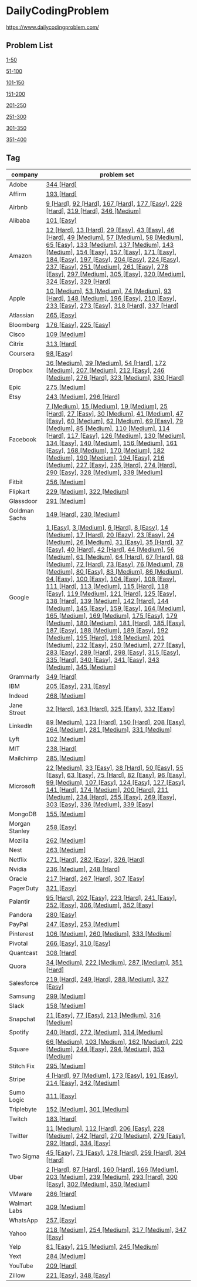 # DailyCodingProblem
 https://www.dailycodingproblem.com/

## Problem List

[1-50](1-50.md)

[51-100](51-100.md)

[101-150](101-150.md)

[151-200](151-200.md)

[201-250](201-250.md)

[251-300](251-300.md)

[301-350](301-350.md)

[351-400](351-400.md)
## Tag

| company | problem set |
| ------- | ----------- |
| Adobe | [344 [Hard]](https://github.com/Birdy-C/DailyCodingProblem/blob/master/301-350.md#344-hard) | 
| Affirm | [193 [Hard]](https://github.com/Birdy-C/DailyCodingProblem/blob/master/151-200.md#193-hard) | 
| Airbnb | [9 [Hard]](https://github.com/Birdy-C/DailyCodingProblem/blob/master/1-50.md#9-hard), [92 [Hard]](https://github.com/Birdy-C/DailyCodingProblem/blob/master/51-100.md#92-hard), [167 [Hard]](https://github.com/Birdy-C/DailyCodingProblem/blob/master/151-200.md#167-hard), [177 [Easy]](https://github.com/Birdy-C/DailyCodingProblem/blob/master/151-200.md#177-easy), [226 [Hard]](https://github.com/Birdy-C/DailyCodingProblem/blob/master/201-250.md#226-hard), [319 [Hard]](https://github.com/Birdy-C/DailyCodingProblem/blob/master/301-350.md#319-hard), [346 [Medium]](https://github.com/Birdy-C/DailyCodingProblem/blob/master/301-350.md#346-medium) | 
| Alibaba | [101 [Easy]](https://github.com/Birdy-C/DailyCodingProblem/blob/master/101-150.md#101-easy) | 
| Amazon | [12 [Hard]](https://github.com/Birdy-C/DailyCodingProblem/blob/master/1-50.md#12-hard), [13 [Hard]](https://github.com/Birdy-C/DailyCodingProblem/blob/master/1-50.md#13-hard), [29 [Easy]](https://github.com/Birdy-C/DailyCodingProblem/blob/master/1-50.md#29-easy), [43 [Easy]](https://github.com/Birdy-C/DailyCodingProblem/blob/master/1-50.md#43-easy), [46 [Hard]](https://github.com/Birdy-C/DailyCodingProblem/blob/master/1-50.md#46-hard), [49 [Medium]](https://github.com/Birdy-C/DailyCodingProblem/blob/master/1-50.md#49-medium), [57 [Medium]](https://github.com/Birdy-C/DailyCodingProblem/blob/master/51-100.md#57-medium), [58 [Medium]](https://github.com/Birdy-C/DailyCodingProblem/blob/master/51-100.md#58-medium), [65 [Easy]](https://github.com/Birdy-C/DailyCodingProblem/blob/master/51-100.md#65-easy), [133 [Medium]](https://github.com/Birdy-C/DailyCodingProblem/blob/master/101-150.md#133-medium), [137 [Medium]](https://github.com/Birdy-C/DailyCodingProblem/blob/master/101-150.md#137-medium), [143 [Medium]](https://github.com/Birdy-C/DailyCodingProblem/blob/master/101-150.md#143-medium), [154 [Easy]](https://github.com/Birdy-C/DailyCodingProblem/blob/master/151-200.md#154-easy), [157 [Easy]](https://github.com/Birdy-C/DailyCodingProblem/blob/master/151-200.md#157-easy), [171 [Easy]](https://github.com/Birdy-C/DailyCodingProblem/blob/master/151-200.md#171-easy), [184 [Easy]](https://github.com/Birdy-C/DailyCodingProblem/blob/master/151-200.md#184-easy), [197 [Easy]](https://github.com/Birdy-C/DailyCodingProblem/blob/master/151-200.md#197-easy), [204 [Easy]](https://github.com/Birdy-C/DailyCodingProblem/blob/master/201-250.md#204-easy), [224 [Easy]](https://github.com/Birdy-C/DailyCodingProblem/blob/master/201-250.md#224-easy), [237 [Easy]](https://github.com/Birdy-C/DailyCodingProblem/blob/master/201-250.md#237-easy), [251 [Medium]](https://github.com/Birdy-C/DailyCodingProblem/blob/master/251-300.md#251-medium), [261 [Easy]](https://github.com/Birdy-C/DailyCodingProblem/blob/master/251-300.md#261-easy), [278 [Easy]](https://github.com/Birdy-C/DailyCodingProblem/blob/master/251-300.md#278-easy), [297 [Medium]](https://github.com/Birdy-C/DailyCodingProblem/blob/master/251-300.md#297-medium), [305 [Easy]](https://github.com/Birdy-C/DailyCodingProblem/blob/master/301-350.md#305-easy), [320 [Medium]](https://github.com/Birdy-C/DailyCodingProblem/blob/master/301-350.md#320-medium), [324 [Easy]](https://github.com/Birdy-C/DailyCodingProblem/blob/master/301-350.md#324-easy), [329 [Hard]](https://github.com/Birdy-C/DailyCodingProblem/blob/master/301-350.md#329-hard) | 
| Apple | [10 [Medium]](https://github.com/Birdy-C/DailyCodingProblem/blob/master/1-50.md#10-medium), [53 [Medium]](https://github.com/Birdy-C/DailyCodingProblem/blob/master/51-100.md#53-medium), [74 [Medium]](https://github.com/Birdy-C/DailyCodingProblem/blob/master/51-100.md#74-medium), [93 [Hard]](https://github.com/Birdy-C/DailyCodingProblem/blob/master/51-100.md#93-hard), [148 [Medium]](https://github.com/Birdy-C/DailyCodingProblem/blob/master/101-150.md#148-medium), [196 [Easy]](https://github.com/Birdy-C/DailyCodingProblem/blob/master/151-200.md#196-easy), [210 [Easy]](https://github.com/Birdy-C/DailyCodingProblem/blob/master/201-250.md#210-easy), [233 [Easy]](https://github.com/Birdy-C/DailyCodingProblem/blob/master/201-250.md#233-easy), [273 [Easy]](https://github.com/Birdy-C/DailyCodingProblem/blob/master/251-300.md#273-easy), [318 [Hard]](https://github.com/Birdy-C/DailyCodingProblem/blob/master/301-350.md#318-hard), [337 [Hard]](https://github.com/Birdy-C/DailyCodingProblem/blob/master/301-350.md#337-hard) | 
| Atlassian | [265 [Easy]](https://github.com/Birdy-C/DailyCodingProblem/blob/master/251-300.md#265-easy) | 
| Bloomberg | [176 [Easy]](https://github.com/Birdy-C/DailyCodingProblem/blob/master/151-200.md#176-easy), [225 [Easy]](https://github.com/Birdy-C/DailyCodingProblem/blob/master/201-250.md#225-easy) | 
| Cisco | [109 [Medium]](https://github.com/Birdy-C/DailyCodingProblem/blob/master/101-150.md#109-medium) | 
| Citrix | [313 [Hard]](https://github.com/Birdy-C/DailyCodingProblem/blob/master/301-350.md#313-hard) | 
| Coursera | [98 [Easy]](https://github.com/Birdy-C/DailyCodingProblem/blob/master/51-100.md#98-easy) | 
| Dropbox | [36 [Medium]](https://github.com/Birdy-C/DailyCodingProblem/blob/master/1-50.md#36-medium), [39 [Medium]](https://github.com/Birdy-C/DailyCodingProblem/blob/master/1-50.md#39-medium), [54 [Hard]](https://github.com/Birdy-C/DailyCodingProblem/blob/master/51-100.md#54-hard), [172 [Medium]](https://github.com/Birdy-C/DailyCodingProblem/blob/master/151-200.md#172-medium), [207 [Medium]](https://github.com/Birdy-C/DailyCodingProblem/blob/master/201-250.md#207-medium), [212 [Easy]](https://github.com/Birdy-C/DailyCodingProblem/blob/master/201-250.md#212-easy), [246 [Medium]](https://github.com/Birdy-C/DailyCodingProblem/blob/master/201-250.md#246-medium), [276 [Hard]](https://github.com/Birdy-C/DailyCodingProblem/blob/master/251-300.md#276-hard), [323 [Medium]](https://github.com/Birdy-C/DailyCodingProblem/blob/master/301-350.md#323-medium), [330 [Hard]](https://github.com/Birdy-C/DailyCodingProblem/blob/master/301-350.md#330-hard) | 
| Epic | [275 [Medium]](https://github.com/Birdy-C/DailyCodingProblem/blob/master/251-300.md#275-medium) | 
| Etsy | [243 [Medium]](https://github.com/Birdy-C/DailyCodingProblem/blob/master/201-250.md#243-medium), [296 [Hard]](https://github.com/Birdy-C/DailyCodingProblem/blob/master/251-300.md#296-hard) | 
| Facebook | [7 [Medium]](https://github.com/Birdy-C/DailyCodingProblem/blob/master/1-50.md#7-medium), [15 [Medium]](https://github.com/Birdy-C/DailyCodingProblem/blob/master/1-50.md#15-medium), [19 [Medium]](https://github.com/Birdy-C/DailyCodingProblem/blob/master/1-50.md#19-medium), [25 [Hard]](https://github.com/Birdy-C/DailyCodingProblem/blob/master/1-50.md#25-hard), [27 [Easy]](https://github.com/Birdy-C/DailyCodingProblem/blob/master/1-50.md#27-easy), [30 [Medium]](https://github.com/Birdy-C/DailyCodingProblem/blob/master/1-50.md#30-medium), [41 [Medium]](https://github.com/Birdy-C/DailyCodingProblem/blob/master/1-50.md#41-medium), [47 [Easy]](https://github.com/Birdy-C/DailyCodingProblem/blob/master/1-50.md#47-easy), [60 [Medium]](https://github.com/Birdy-C/DailyCodingProblem/blob/master/51-100.md#60-medium), [62 [Medium]](https://github.com/Birdy-C/DailyCodingProblem/blob/master/51-100.md#62-medium), [69 [Easy]](https://github.com/Birdy-C/DailyCodingProblem/blob/master/51-100.md#69-easy), [79 [Medium]](https://github.com/Birdy-C/DailyCodingProblem/blob/master/51-100.md#79-medium), [85 [Medium]](https://github.com/Birdy-C/DailyCodingProblem/blob/master/51-100.md#85-medium), [110 [Medium]](https://github.com/Birdy-C/DailyCodingProblem/blob/master/101-150.md#110-medium), [114 [Hard]](https://github.com/Birdy-C/DailyCodingProblem/blob/master/101-150.md#114-hard), [117 [Easy]](https://github.com/Birdy-C/DailyCodingProblem/blob/master/101-150.md#117-easy), [126 [Medium]](https://github.com/Birdy-C/DailyCodingProblem/blob/master/101-150.md#126-medium), [130 [Medium]](https://github.com/Birdy-C/DailyCodingProblem/blob/master/101-150.md#130-medium), [134 [Easy]](https://github.com/Birdy-C/DailyCodingProblem/blob/master/101-150.md#134-easy), [140 [Medium]](https://github.com/Birdy-C/DailyCodingProblem/blob/master/101-150.md#140-medium), [156 [Medium]](https://github.com/Birdy-C/DailyCodingProblem/blob/master/151-200.md#156-medium), [161 [Easy]](https://github.com/Birdy-C/DailyCodingProblem/blob/master/151-200.md#161-easy), [168 [Medium]](https://github.com/Birdy-C/DailyCodingProblem/blob/master/151-200.md#168-medium), [170 [Medium]](https://github.com/Birdy-C/DailyCodingProblem/blob/master/151-200.md#170-medium), [182 [Medium]](https://github.com/Birdy-C/DailyCodingProblem/blob/master/151-200.md#182-medium), [190 [Medium]](https://github.com/Birdy-C/DailyCodingProblem/blob/master/151-200.md#190-medium), [194 [Easy]](https://github.com/Birdy-C/DailyCodingProblem/blob/master/151-200.md#194-easy), [216 [Medium]](https://github.com/Birdy-C/DailyCodingProblem/blob/master/201-250.md#216-medium), [227 [Easy]](https://github.com/Birdy-C/DailyCodingProblem/blob/master/201-250.md#227-easy), [235 [Hard]](https://github.com/Birdy-C/DailyCodingProblem/blob/master/201-250.md#235-hard), [274 [Hard]](https://github.com/Birdy-C/DailyCodingProblem/blob/master/251-300.md#274-hard), [290 [Easy]](https://github.com/Birdy-C/DailyCodingProblem/blob/master/251-300.md#290-easy), [328 [Medium]](https://github.com/Birdy-C/DailyCodingProblem/blob/master/301-350.md#328-medium), [338 [Medium]](https://github.com/Birdy-C/DailyCodingProblem/blob/master/301-350.md#338-medium) | 
| Fitbit | [256 [Medium]](https://github.com/Birdy-C/DailyCodingProblem/blob/master/251-300.md#256-medium) | 
| Flipkart | [229 [Medium]](https://github.com/Birdy-C/DailyCodingProblem/blob/master/201-250.md#229-medium), [322 [Medium]](https://github.com/Birdy-C/DailyCodingProblem/blob/master/301-350.md#322-medium) | 
| Glassdoor | [291 [Medium]](https://github.com/Birdy-C/DailyCodingProblem/blob/master/251-300.md#291-medium) | 
| Goldman Sachs | [149 [Hard]](https://github.com/Birdy-C/DailyCodingProblem/blob/master/101-150.md#149-hard), [230 [Medium]](https://github.com/Birdy-C/DailyCodingProblem/blob/master/201-250.md#230-medium) | 
| Google | [1 [Easy]](https://github.com/Birdy-C/DailyCodingProblem/blob/master/1-50.md#1-easy), [3 [Medium]](https://github.com/Birdy-C/DailyCodingProblem/blob/master/1-50.md#3-medium), [6 [Hard]](https://github.com/Birdy-C/DailyCodingProblem/blob/master/1-50.md#6-hard), [8 [Easy]](https://github.com/Birdy-C/DailyCodingProblem/blob/master/1-50.md#8-easy), [14 [Medium]](https://github.com/Birdy-C/DailyCodingProblem/blob/master/1-50.md#14-medium), [17 [Hard]](https://github.com/Birdy-C/DailyCodingProblem/blob/master/1-50.md#17-hard), [20 [Eazy]](https://github.com/Birdy-C/DailyCodingProblem/blob/master/1-50.md#20-eazy), [23 [Easy]](https://github.com/Birdy-C/DailyCodingProblem/blob/master/1-50.md#23-easy), [24 [Medium]](https://github.com/Birdy-C/DailyCodingProblem/blob/master/1-50.md#24-medium), [26 [Medium]](https://github.com/Birdy-C/DailyCodingProblem/blob/master/1-50.md#26-medium), [31 [Easy]](https://github.com/Birdy-C/DailyCodingProblem/blob/master/1-50.md#31-easy), [35 [Hard]](https://github.com/Birdy-C/DailyCodingProblem/blob/master/1-50.md#35-hard), [37 [Easy]](https://github.com/Birdy-C/DailyCodingProblem/blob/master/1-50.md#37-easy), [40 [Hard]](https://github.com/Birdy-C/DailyCodingProblem/blob/master/1-50.md#40-hard), [42 [Hard]](https://github.com/Birdy-C/DailyCodingProblem/blob/master/1-50.md#42-hard), [44 [Medium]](https://github.com/Birdy-C/DailyCodingProblem/blob/master/1-50.md#44-medium), [56 [Medium]](https://github.com/Birdy-C/DailyCodingProblem/blob/master/51-100.md#56-medium), [61 [Medium]](https://github.com/Birdy-C/DailyCodingProblem/blob/master/51-100.md#61-medium), [64 [Hard]](https://github.com/Birdy-C/DailyCodingProblem/blob/master/51-100.md#64-hard), [67 [Hard]](https://github.com/Birdy-C/DailyCodingProblem/blob/master/51-100.md#67-hard), [68 [Medium]](https://github.com/Birdy-C/DailyCodingProblem/blob/master/51-100.md#68-medium), [72 [Hard]](https://github.com/Birdy-C/DailyCodingProblem/blob/master/51-100.md#72-hard), [73 [Easy]](https://github.com/Birdy-C/DailyCodingProblem/blob/master/51-100.md#73-easy), [76 [Medium]](https://github.com/Birdy-C/DailyCodingProblem/blob/master/51-100.md#76-medium), [78 [Medium]](https://github.com/Birdy-C/DailyCodingProblem/blob/master/51-100.md#78-medium), [80 [Easy]](https://github.com/Birdy-C/DailyCodingProblem/blob/master/51-100.md#80-easy), [83 [Medium]](https://github.com/Birdy-C/DailyCodingProblem/blob/master/51-100.md#83-medium), [86 [Medium]](https://github.com/Birdy-C/DailyCodingProblem/blob/master/51-100.md#86-medium), [94 [Easy]](https://github.com/Birdy-C/DailyCodingProblem/blob/master/51-100.md#94-easy), [100 [Easy]](https://github.com/Birdy-C/DailyCodingProblem/blob/master/51-100.md#100-easy), [104 [Easy]](https://github.com/Birdy-C/DailyCodingProblem/blob/master/101-150.md#104-easy), [108 [Easy]](https://github.com/Birdy-C/DailyCodingProblem/blob/master/101-150.md#108-easy), [111 [Hard]](https://github.com/Birdy-C/DailyCodingProblem/blob/master/101-150.md#111-hard), [113 [Medium]](https://github.com/Birdy-C/DailyCodingProblem/blob/master/101-150.md#113-medium), [115 [Hard]](https://github.com/Birdy-C/DailyCodingProblem/blob/master/101-150.md#115-hard), [118 [Easy]](https://github.com/Birdy-C/DailyCodingProblem/blob/master/101-150.md#118-easy), [119 [Medium]](https://github.com/Birdy-C/DailyCodingProblem/blob/master/101-150.md#119-medium), [121 [Hard]](https://github.com/Birdy-C/DailyCodingProblem/blob/master/101-150.md#121-hard), [125 [Easy]](https://github.com/Birdy-C/DailyCodingProblem/blob/master/101-150.md#125-easy), [138 [Hard]](https://github.com/Birdy-C/DailyCodingProblem/blob/master/101-150.md#138-hard), [139 [Medium]](https://github.com/Birdy-C/DailyCodingProblem/blob/master/101-150.md#139-medium), [142 [Hard]](https://github.com/Birdy-C/DailyCodingProblem/blob/master/101-150.md#142-hard), [144 [Medium]](https://github.com/Birdy-C/DailyCodingProblem/blob/master/101-150.md#144-medium), [145 [Easy]](https://github.com/Birdy-C/DailyCodingProblem/blob/master/101-150.md#145-easy), [159 [Easy]](https://github.com/Birdy-C/DailyCodingProblem/blob/master/151-200.md#159-easy), [164 [Medium]](https://github.com/Birdy-C/DailyCodingProblem/blob/master/151-200.md#164-medium), [165 [Medium]](https://github.com/Birdy-C/DailyCodingProblem/blob/master/151-200.md#165-medium), [169 [Medium]](https://github.com/Birdy-C/DailyCodingProblem/blob/master/151-200.md#169-medium), [175 [Easy]](https://github.com/Birdy-C/DailyCodingProblem/blob/master/151-200.md#175-easy), [179 [Medium]](https://github.com/Birdy-C/DailyCodingProblem/blob/master/151-200.md#179-medium), [180 [Medium]](https://github.com/Birdy-C/DailyCodingProblem/blob/master/151-200.md#180-medium), [181 [Hard]](https://github.com/Birdy-C/DailyCodingProblem/blob/master/151-200.md#181-hard), [185 [Easy]](https://github.com/Birdy-C/DailyCodingProblem/blob/master/151-200.md#185-easy), [187 [Easy]](https://github.com/Birdy-C/DailyCodingProblem/blob/master/151-200.md#187-easy), [188 [Medium]](https://github.com/Birdy-C/DailyCodingProblem/blob/master/151-200.md#188-medium), [189 [Easy]](https://github.com/Birdy-C/DailyCodingProblem/blob/master/151-200.md#189-easy), [192 [Medium]](https://github.com/Birdy-C/DailyCodingProblem/blob/master/151-200.md#192-medium), [195 [Hard]](https://github.com/Birdy-C/DailyCodingProblem/blob/master/151-200.md#195-hard), [198 [Medium]](https://github.com/Birdy-C/DailyCodingProblem/blob/master/151-200.md#198-medium), [201 [Medium]](https://github.com/Birdy-C/DailyCodingProblem/blob/master/201-250.md#201-medium), [232 [Easy]](https://github.com/Birdy-C/DailyCodingProblem/blob/master/201-250.md#232-easy), [250 [Medium]](https://github.com/Birdy-C/DailyCodingProblem/blob/master/201-250.md#250-medium), [277 [Easy]](https://github.com/Birdy-C/DailyCodingProblem/blob/master/251-300.md#277-easy), [283 [Easy]](https://github.com/Birdy-C/DailyCodingProblem/blob/master/251-300.md#283-easy), [289 [Hard]](https://github.com/Birdy-C/DailyCodingProblem/blob/master/251-300.md#289-hard), [298 [Easy]](https://github.com/Birdy-C/DailyCodingProblem/blob/master/251-300.md#298-easy), [315 [Easy]](https://github.com/Birdy-C/DailyCodingProblem/blob/master/301-350.md#315-easy), [335 [Hard]](https://github.com/Birdy-C/DailyCodingProblem/blob/master/301-350.md#335-hard), [340 [Easy]](https://github.com/Birdy-C/DailyCodingProblem/blob/master/301-350.md#340-easy), [341 [Easy]](https://github.com/Birdy-C/DailyCodingProblem/blob/master/301-350.md#341-easy), [343 [Medium]](https://github.com/Birdy-C/DailyCodingProblem/blob/master/301-350.md#343-medium), [345 [Medium]](https://github.com/Birdy-C/DailyCodingProblem/blob/master/301-350.md#345-medium) | 
| Grammarly | [349 [Hard]](https://github.com/Birdy-C/DailyCodingProblem/blob/master/301-350.md#349-hard) | 
| IBM | [205 [Easy]](https://github.com/Birdy-C/DailyCodingProblem/blob/master/201-250.md#205-easy), [231 [Easy]](https://github.com/Birdy-C/DailyCodingProblem/blob/master/201-250.md#231-easy) | 
| Indeed | [268 [Medium]](https://github.com/Birdy-C/DailyCodingProblem/blob/master/251-300.md#268-medium) | 
| Jane Street | [32 [Hard]](https://github.com/Birdy-C/DailyCodingProblem/blob/master/1-50.md#32-hard), [163 [Hard]](https://github.com/Birdy-C/DailyCodingProblem/blob/master/151-200.md#163-hard), [325 [Easy]](https://github.com/Birdy-C/DailyCodingProblem/blob/master/301-350.md#325-easy), [332 [Easy]](https://github.com/Birdy-C/DailyCodingProblem/blob/master/301-350.md#332-easy) | 
| LinkedIn | [89 [Medium]](https://github.com/Birdy-C/DailyCodingProblem/blob/master/51-100.md#89-medium), [123 [Hard]](https://github.com/Birdy-C/DailyCodingProblem/blob/master/101-150.md#123-hard), [150 [Hard]](https://github.com/Birdy-C/DailyCodingProblem/blob/master/101-150.md#150-hard), [208 [Easy]](https://github.com/Birdy-C/DailyCodingProblem/blob/master/201-250.md#208-easy), [264 [Medium]](https://github.com/Birdy-C/DailyCodingProblem/blob/master/251-300.md#264-medium), [281 [Medium]](https://github.com/Birdy-C/DailyCodingProblem/blob/master/251-300.md#281-medium), [331 [Medium]](https://github.com/Birdy-C/DailyCodingProblem/blob/master/301-350.md#331-medium) | 
| Lyft | [102 [Medium]](https://github.com/Birdy-C/DailyCodingProblem/blob/master/101-150.md#102-medium) | 
| MIT | [238 [Hard]](https://github.com/Birdy-C/DailyCodingProblem/blob/master/201-250.md#238-hard) | 
| Mailchimp | [285 [Medium]](https://github.com/Birdy-C/DailyCodingProblem/blob/master/251-300.md#285-medium) | 
| Microsoft | [22 [Medium]](https://github.com/Birdy-C/DailyCodingProblem/blob/master/1-50.md#22-medium), [33 [Easy]](https://github.com/Birdy-C/DailyCodingProblem/blob/master/1-50.md#33-easy), [38 [Hard]](https://github.com/Birdy-C/DailyCodingProblem/blob/master/1-50.md#38-hard), [50 [Easy]](https://github.com/Birdy-C/DailyCodingProblem/blob/master/1-50.md#50-easy), [55 [Easy]](https://github.com/Birdy-C/DailyCodingProblem/blob/master/51-100.md#55-easy), [63 [Easy]](https://github.com/Birdy-C/DailyCodingProblem/blob/master/51-100.md#63-easy), [75 [Hard]](https://github.com/Birdy-C/DailyCodingProblem/blob/master/51-100.md#75-hard), [82 [Easy]](https://github.com/Birdy-C/DailyCodingProblem/blob/master/51-100.md#82-easy), [96 [Easy]](https://github.com/Birdy-C/DailyCodingProblem/blob/master/51-100.md#96-easy), [99 [Medium]](https://github.com/Birdy-C/DailyCodingProblem/blob/master/51-100.md#99-medium), [107 [Easy]](https://github.com/Birdy-C/DailyCodingProblem/blob/master/101-150.md#107-easy), [124 [Easy]](https://github.com/Birdy-C/DailyCodingProblem/blob/master/101-150.md#124-easy), [127 [Easy]](https://github.com/Birdy-C/DailyCodingProblem/blob/master/101-150.md#127-easy), [141 [Hard]](https://github.com/Birdy-C/DailyCodingProblem/blob/master/101-150.md#141-hard), [174 [Medium]](https://github.com/Birdy-C/DailyCodingProblem/blob/master/151-200.md#174-medium), [200 [Hard]](https://github.com/Birdy-C/DailyCodingProblem/blob/master/151-200.md#200-hard), [211 [Medium]](https://github.com/Birdy-C/DailyCodingProblem/blob/master/201-250.md#211-medium), [234 [Hard]](https://github.com/Birdy-C/DailyCodingProblem/blob/master/201-250.md#234-hard), [255 [Easy]](https://github.com/Birdy-C/DailyCodingProblem/blob/master/251-300.md#255-easy), [269 [Easy]](https://github.com/Birdy-C/DailyCodingProblem/blob/master/251-300.md#269-easy), [303 [Easy]](https://github.com/Birdy-C/DailyCodingProblem/blob/master/301-350.md#303-easy), [336 [Medium]](https://github.com/Birdy-C/DailyCodingProblem/blob/master/301-350.md#336-medium), [339 [Easy]](https://github.com/Birdy-C/DailyCodingProblem/blob/master/301-350.md#339-easy) | 
| MongoDB | [155 [Medium]](https://github.com/Birdy-C/DailyCodingProblem/blob/master/151-200.md#155-medium) | 
| Morgan Stanley | [258 [Easy]](https://github.com/Birdy-C/DailyCodingProblem/blob/master/251-300.md#258-easy) | 
| Mozilla | [262 [Medium]](https://github.com/Birdy-C/DailyCodingProblem/blob/master/251-300.md#262-medium) | 
| Nest | [263 [Medium]](https://github.com/Birdy-C/DailyCodingProblem/blob/master/251-300.md#263-medium) | 
| Netflix | [271 [Hard]](https://github.com/Birdy-C/DailyCodingProblem/blob/master/251-300.md#271-hard), [282 [Easy]](https://github.com/Birdy-C/DailyCodingProblem/blob/master/251-300.md#282-easy), [326 [Hard]](https://github.com/Birdy-C/DailyCodingProblem/blob/master/301-350.md#326-hard) | 
| Nvidia | [236 [Medium]](https://github.com/Birdy-C/DailyCodingProblem/blob/master/201-250.md#236-medium), [248 [Hard]](https://github.com/Birdy-C/DailyCodingProblem/blob/master/201-250.md#248-hard) | 
| Oracle | [217 [Hard]](https://github.com/Birdy-C/DailyCodingProblem/blob/master/201-250.md#217-hard), [267 [Hard]](https://github.com/Birdy-C/DailyCodingProblem/blob/master/251-300.md#267-hard), [307 [Easy]](https://github.com/Birdy-C/DailyCodingProblem/blob/master/301-350.md#307-easy) | 
| PagerDuty | [321 [Easy]](https://github.com/Birdy-C/DailyCodingProblem/blob/master/301-350.md#321-easy) | 
| Palantir | [95 [Hard]](https://github.com/Birdy-C/DailyCodingProblem/blob/master/51-100.md#95-hard), [202 [Easy]](https://github.com/Birdy-C/DailyCodingProblem/blob/master/201-250.md#202-easy), [223 [Hard]](https://github.com/Birdy-C/DailyCodingProblem/blob/master/201-250.md#223-hard), [241 [Easy]](https://github.com/Birdy-C/DailyCodingProblem/blob/master/201-250.md#241-easy), [252 [Easy]](https://github.com/Birdy-C/DailyCodingProblem/blob/master/251-300.md#252-easy), [306 [Medium]](https://github.com/Birdy-C/DailyCodingProblem/blob/master/301-350.md#306-medium), [352 [Easy]](https://github.com/Birdy-C/DailyCodingProblem/blob/master/351-400.md#352-easy) | 
| Pandora | [280 [Easy]](https://github.com/Birdy-C/DailyCodingProblem/blob/master/251-300.md#280-easy) | 
| PayPal | [247 [Easy]](https://github.com/Birdy-C/DailyCodingProblem/blob/master/201-250.md#247-easy), [253 [Medium]](https://github.com/Birdy-C/DailyCodingProblem/blob/master/251-300.md#253-medium) | 
| Pinterest | [106 [Medium]](https://github.com/Birdy-C/DailyCodingProblem/blob/master/101-150.md#106-medium), [260 [Medium]](https://github.com/Birdy-C/DailyCodingProblem/blob/master/251-300.md#260-medium), [333 [Medium]](https://github.com/Birdy-C/DailyCodingProblem/blob/master/301-350.md#333-medium) | 
| Pivotal | [266 [Easy]](https://github.com/Birdy-C/DailyCodingProblem/blob/master/251-300.md#266-easy), [310 [Easy]](https://github.com/Birdy-C/DailyCodingProblem/blob/master/301-350.md#310-easy) | 
| Quantcast | [308 [Hard]](https://github.com/Birdy-C/DailyCodingProblem/blob/master/301-350.md#308-hard) | 
| Quora | [34 [Medium]](https://github.com/Birdy-C/DailyCodingProblem/blob/master/1-50.md#34-medium), [222 [Medium]](https://github.com/Birdy-C/DailyCodingProblem/blob/master/201-250.md#222-medium), [287 [Medium]](https://github.com/Birdy-C/DailyCodingProblem/blob/master/251-300.md#287-medium), [351 [Hard]](https://github.com/Birdy-C/DailyCodingProblem/blob/master/351-400.md#351-hard) | 
| Salesforce | [219 [Hard]](https://github.com/Birdy-C/DailyCodingProblem/blob/master/201-250.md#219-hard), [249 [Hard]](https://github.com/Birdy-C/DailyCodingProblem/blob/master/201-250.md#249-hard), [288 [Medium]](https://github.com/Birdy-C/DailyCodingProblem/blob/master/251-300.md#288-medium), [327 [Easy]](https://github.com/Birdy-C/DailyCodingProblem/blob/master/301-350.md#327-easy) | 
| Samsung | [299 [Medium]](https://github.com/Birdy-C/DailyCodingProblem/blob/master/251-300.md#299-medium) | 
| Slack | [158 [Medium]](https://github.com/Birdy-C/DailyCodingProblem/blob/master/151-200.md#158-medium) | 
| Snapchat | [21 [Easy]](https://github.com/Birdy-C/DailyCodingProblem/blob/master/1-50.md#21-easy), [77 [Easy]](https://github.com/Birdy-C/DailyCodingProblem/blob/master/51-100.md#77-easy), [213 [Medium]](https://github.com/Birdy-C/DailyCodingProblem/blob/master/201-250.md#213-medium), [316 [Medium]](https://github.com/Birdy-C/DailyCodingProblem/blob/master/301-350.md#316-medium) | 
| Spotify | [240 [Hard]](https://github.com/Birdy-C/DailyCodingProblem/blob/master/201-250.md#240-hard), [272 [Medium]](https://github.com/Birdy-C/DailyCodingProblem/blob/master/251-300.md#272-medium), [314 [Medium]](https://github.com/Birdy-C/DailyCodingProblem/blob/master/301-350.md#314-medium) | 
| Square | [66 [Medium]](https://github.com/Birdy-C/DailyCodingProblem/blob/master/51-100.md#66-medium), [103 [Medium]](https://github.com/Birdy-C/DailyCodingProblem/blob/master/101-150.md#103-medium), [162 [Medium]](https://github.com/Birdy-C/DailyCodingProblem/blob/master/151-200.md#162-medium), [220 [Medium]](https://github.com/Birdy-C/DailyCodingProblem/blob/master/201-250.md#220-medium), [244 [Easy]](https://github.com/Birdy-C/DailyCodingProblem/blob/master/201-250.md#244-easy), [294 [Medium]](https://github.com/Birdy-C/DailyCodingProblem/blob/master/251-300.md#294-medium), [353 [Medium]](https://github.com/Birdy-C/DailyCodingProblem/blob/master/351-400.md#353-medium) | 
| Stitch Fix | [295 [Medium]](https://github.com/Birdy-C/DailyCodingProblem/blob/master/251-300.md#295-medium) | 
| Stripe | [4 [Hard]](https://github.com/Birdy-C/DailyCodingProblem/blob/master/1-50.md#4-hard), [97 [Medium]](https://github.com/Birdy-C/DailyCodingProblem/blob/master/51-100.md#97-medium), [173 [Easy]](https://github.com/Birdy-C/DailyCodingProblem/blob/master/151-200.md#173-easy), [191 [Easy]](https://github.com/Birdy-C/DailyCodingProblem/blob/master/151-200.md#191-easy), [214 [Easy]](https://github.com/Birdy-C/DailyCodingProblem/blob/master/201-250.md#214-easy), [342 [Medium]](https://github.com/Birdy-C/DailyCodingProblem/blob/master/301-350.md#342-medium) | 
| Sumo Logic | [311 [Easy]](https://github.com/Birdy-C/DailyCodingProblem/blob/master/301-350.md#311-easy) | 
| Triplebyte | [152 [Medium]](https://github.com/Birdy-C/DailyCodingProblem/blob/master/151-200.md#152-medium), [301 [Medium]](https://github.com/Birdy-C/DailyCodingProblem/blob/master/301-350.md#301-medium) | 
| Twitch | [183 [Hard]](https://github.com/Birdy-C/DailyCodingProblem/blob/master/151-200.md#183-hard) | 
| Twitter | [11 [Medium]](https://github.com/Birdy-C/DailyCodingProblem/blob/master/1-50.md#11-medium), [112 [Hard]](https://github.com/Birdy-C/DailyCodingProblem/blob/master/101-150.md#112-hard), [206 [Easy]](https://github.com/Birdy-C/DailyCodingProblem/blob/master/201-250.md#206-easy), [228 [Medium]](https://github.com/Birdy-C/DailyCodingProblem/blob/master/201-250.md#228-medium), [242 [Hard]](https://github.com/Birdy-C/DailyCodingProblem/blob/master/201-250.md#242-hard), [270 [Medium]](https://github.com/Birdy-C/DailyCodingProblem/blob/master/251-300.md#270-medium), [279 [Easy]](https://github.com/Birdy-C/DailyCodingProblem/blob/master/251-300.md#279-easy), [292 [Hard]](https://github.com/Birdy-C/DailyCodingProblem/blob/master/251-300.md#292-hard), [334 [Easy]](https://github.com/Birdy-C/DailyCodingProblem/blob/master/301-350.md#334-easy) | 
| Two Sigma | [45 [Easy]](https://github.com/Birdy-C/DailyCodingProblem/blob/master/1-50.md#45-easy), [71 [Easy]](https://github.com/Birdy-C/DailyCodingProblem/blob/master/51-100.md#71-easy), [178 [Hard]](https://github.com/Birdy-C/DailyCodingProblem/blob/master/151-200.md#178-hard), [259 [Hard]](https://github.com/Birdy-C/DailyCodingProblem/blob/master/251-300.md#259-hard), [304 [Hard]](https://github.com/Birdy-C/DailyCodingProblem/blob/master/301-350.md#304-hard) | 
| Uber | [2 [Hard]](https://github.com/Birdy-C/DailyCodingProblem/blob/master/1-50.md#2-hard), [87 [Hard]](https://github.com/Birdy-C/DailyCodingProblem/blob/master/51-100.md#87-hard), [160 [Hard]](https://github.com/Birdy-C/DailyCodingProblem/blob/master/151-200.md#160-hard), [166 [Medium]](https://github.com/Birdy-C/DailyCodingProblem/blob/master/151-200.md#166-medium), [203 [Medium]](https://github.com/Birdy-C/DailyCodingProblem/blob/master/201-250.md#203-medium), [239 [Medium]](https://github.com/Birdy-C/DailyCodingProblem/blob/master/201-250.md#239-medium), [293 [Hard]](https://github.com/Birdy-C/DailyCodingProblem/blob/master/251-300.md#293-hard), [300 [Easy]](https://github.com/Birdy-C/DailyCodingProblem/blob/master/251-300.md#300-easy), [302 [Medium]](https://github.com/Birdy-C/DailyCodingProblem/blob/master/301-350.md#302-medium), [350 [Medium]](https://github.com/Birdy-C/DailyCodingProblem/blob/master/301-350.md#350-medium) | 
| VMware | [286 [Hard]](https://github.com/Birdy-C/DailyCodingProblem/blob/master/251-300.md#286-hard) | 
| Walmart Labs | [309 [Medium]](https://github.com/Birdy-C/DailyCodingProblem/blob/master/301-350.md#309-medium) | 
| WhatsApp | [257 [Easy]](https://github.com/Birdy-C/DailyCodingProblem/blob/master/251-300.md#257-easy) | 
| Yahoo | [218 [Medium]](https://github.com/Birdy-C/DailyCodingProblem/blob/master/201-250.md#218-medium), [254 [Medium]](https://github.com/Birdy-C/DailyCodingProblem/blob/master/251-300.md#254-medium), [317 [Medium]](https://github.com/Birdy-C/DailyCodingProblem/blob/master/301-350.md#317-medium), [347 [Easy]](https://github.com/Birdy-C/DailyCodingProblem/blob/master/301-350.md#347-easy) | 
| Yelp | [81 [Easy]](https://github.com/Birdy-C/DailyCodingProblem/blob/master/51-100.md#81-easy), [215 [Medium]](https://github.com/Birdy-C/DailyCodingProblem/blob/master/201-250.md#215-medium), [245 [Medium]](https://github.com/Birdy-C/DailyCodingProblem/blob/master/201-250.md#245-medium) | 
| Yext | [284 [Medium]](https://github.com/Birdy-C/DailyCodingProblem/blob/master/251-300.md#284-medium) | 
| YouTube | [209 [Hard]](https://github.com/Birdy-C/DailyCodingProblem/blob/master/201-250.md#209-hard) | 
| Zillow | [221 [Easy]](https://github.com/Birdy-C/DailyCodingProblem/blob/master/201-250.md#221-easy), [348 [Easy]](https://github.com/Birdy-C/DailyCodingProblem/blob/master/301-350.md#348-easy) | 
